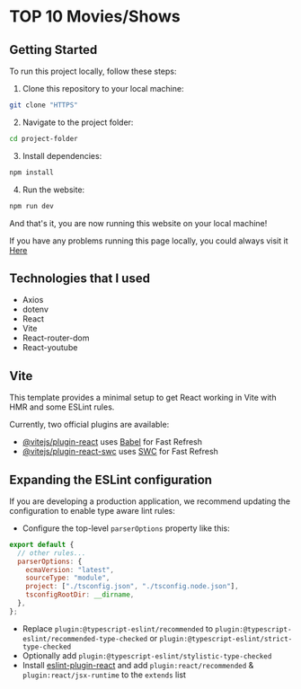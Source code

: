 # TOP 10 Movies/Shows

## Getting Started

To run this project locally, follow these steps:

1. Clone this repository to your local machine:

```bash
git clone "HTTPS"
```

2. Navigate to the project folder:

```bash
cd project-folder
```

3. Install dependencies:

```bash
npm install
```

4. Run the website:

```bash
npm run dev
```

And that's it, you are now running this website on your local machine!

If you have any problems running this page locally, you could always visit it [Here](https://tv-shows-movies-assignment.vercel.app/)

## Technologies that I used

- Axios
- dotenv
- React
- Vite
- React-router-dom
- React-youtube

## Vite

This template provides a minimal setup to get React working in Vite with HMR and some ESLint rules.

Currently, two official plugins are available:

- [@vitejs/plugin-react](https://github.com/vitejs/vite-plugin-react/blob/main/packages/plugin-react/README.md) uses [Babel](https://babeljs.io/) for Fast Refresh
- [@vitejs/plugin-react-swc](https://github.com/vitejs/vite-plugin-react-swc) uses [SWC](https://swc.rs/) for Fast Refresh

## Expanding the ESLint configuration

If you are developing a production application, we recommend updating the configuration to enable type aware lint rules:

- Configure the top-level `parserOptions` property like this:

```js
export default {
  // other rules...
  parserOptions: {
    ecmaVersion: "latest",
    sourceType: "module",
    project: ["./tsconfig.json", "./tsconfig.node.json"],
    tsconfigRootDir: __dirname,
  },
};
```

- Replace `plugin:@typescript-eslint/recommended` to `plugin:@typescript-eslint/recommended-type-checked` or `plugin:@typescript-eslint/strict-type-checked`
- Optionally add `plugin:@typescript-eslint/stylistic-type-checked`
- Install [eslint-plugin-react](https://github.com/jsx-eslint/eslint-plugin-react) and add `plugin:react/recommended` & `plugin:react/jsx-runtime` to the `extends` list

